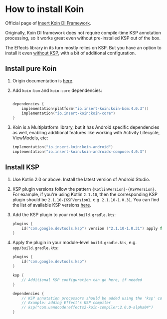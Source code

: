 # How to install Koin 

Official page of [Insert Koin DI Framework](https://insert-koin.io/).

Originally, Koin DI framework does not require compile-time KSP annotation processing, so
it works great even without pre-installed KSP out of the box. 

The Effects library in its turn mostly relies on KSP. But you have an option to install it
even [without KSP](no-ksp-installation.md), with a bit of additional configuration.

## Install pure Koin

1. Origin documentation is [here](https://insert-koin.io/docs/setup/koin/).
2. Add `koin-bom` and `koin-core` dependencies:

   ```kotlin
   
   dependencies {
       implementation(platform("io.insert-koin:koin-bom:4.0.3"))
       implementation("io.insert-koin:koin-core")
   }
   ```

3. Koin is a Multiplatform library, but it has Android specific dependencies as well,
   enabling additional features like working with Activity Lifecycle, ViewModels, etc:

   ```kotlin
   implementation("io.insert-koin:koin-android")
   implementation("io.insert-koin:koin-androidx-compose:4.0.3")
   ```

## Install KSP

1. Use Kotlin 2.0 or above. Install the latest version of Android Studio.
2. KSP plugin versions follow the pattern `{KotlinVersion}-{KSPVersion}`.
   For example, if you're using Kotlin `2.1.10`, then the corresponding KSP plugin should be `2.1.10-{KSPVersion}`,
   e.g. `2.1.10-1.0.31`. You can find the list of available KSP versions [here](https://mvnrepository.com/artifact/com.google.devtools.ksp/com.google.devtools.ksp.gradle.plugin?repo=central).
3. Add the KSP plugin to your root `build.gradle.kts`:

   ```kotlin
   plugins {
       id("com.google.devtools.ksp") version ("2.1.10-1.0.31") apply false
   }
   ```

4. Apply the plugin in your module-level `build.gradle.kts`, e.g. `app/build.gradle.kts`:

   ```kotlin
   plugins {
       id("com.google.devtools.ksp")
   }
   
   ksp {
       // Additional KSP configuration can go here, if needed
   }
   
   dependencies {
       // KSP annotation processors should be added using the 'ksp' configuration
       // Example: adding Effect's KSP compiler
       // ksp("com.uandcode:effects2-koin-compiler:2.0.0-alpha04")
   }
   ```
